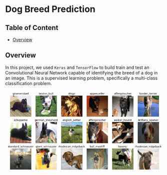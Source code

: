 # Dog Breed Prediction

## Table of Content

* [Overview](#overview)

## Overview

In this project, we used `Keras` and `TensorFlow` to build train and test an Convolutional Neural Network capable of identifying the breed of a dog in an image. This is a supervised learning problem, specifically a multi-class classification problem.<br/><br/>
<img src="img/dog_breed.jpg">
